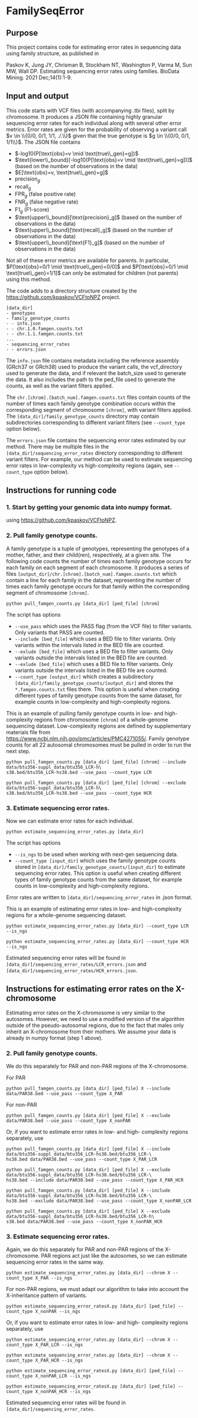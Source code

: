 # FamilySeqError

## Purpose
This project contains code for estimating error rates in sequencing data using family structure, as published in

Paskov K, Jung JY, Chrisman B, Stockham NT, Washington P, Varma M, Sun MW, Wall DP. Estimating sequencing error rates using families. BioData Mining. 2021 Dec;14(1):1-9.

## Input and output
This code starts with VCF files (with accompanying .tbi files), split by chromosome. It produces a JSON file containing highly granular sequencing error rates for each individual along with several other error metrics. Error rates are given for the probability of observing a variant call $v \in \\{0/0, 0/1, 1/1, ./.\\}$ given that the true genotype is $g \in \\{0/0, 0/1, 1/1\\}$. The JSON file contains

- $-log10(P[\text{obs}=v \mid \text{true\\_gen}=g])$
- $\text{lower\\_bound}[-log10(P[\text{obs}=v \mid \text{true\\_gen}=g])]$ (based on the number of observations in the data)
- $E[\text{obs}=v, \text{true\\_gen}=g]$
- $\text{precision}_g$
- $\text{recall}_g$
- $\text{FPR}_g$ (false positive rate)
- $\text{FNR}_g$ (false negative rate)
- $\text{F1}_g$ (F1-score)
- $\text{upper\\_bound}[\text{precision}_g]$ (based on the number of observations in the data)
- $\text{upper\\_bound}[\text{recall}_g]$ (based on the number of observations in the data)
- $\text{upper\\_bound}[\text{F1}_g]$ (based on the number of observations in the data)

Not all of these error metrics are available for parents. In particular, $P[\text{obs}=0/1 \mid \text{true\\_gen}=0/0]$ and $P[\text{obs}=0/1 \mid \text{true\\_gen}=1/1]$ can only be estimated for children (not parents) using this method.

The code adds to a directory structure created by the https://github.com/kpaskov/VCFtoNPZ project.

```
[data_dir]
- genotypes
- family_genotype_counts
- - info.json
- - chr.1.0.famgen.counts.txt
- - chr.1.1.famgen.counts.txt
...
- sequencing_error_rates
- - errors.json
```

The `info.json` file contains metadata including the reference assembly (GRch37 or GRch38) used to produce the variant calls, the vcf_directory used to generate the data, and if relevant the batch_size used to generate the data. It also includes the path to the ped_file used to generate the counts, as well as the variant filters applied.

The `chr.[chrom].[batch_num].famgen.counts.txt` files contain counts of the number of times each family genotype combination occurs within the corresponding segment of chromosome `[chrom]`, with variant filters applied. The `[data_dir]/family_genotype_counts` directory may contain subdirectories corresponding to different variant filters (see `--count_type` option below).

The `errors.json` file contains the sequencing error rates estimated by our method. There may be multiple files in the `[data_dir]/sequencing_error_rates` directory corresponding to different variant filters. For example, our method can be used to estimate sequencing error rates in low-complexity vs high-complexity regions (again, see `--count_type` option below).

## Instructions for running code
### 1. Start by getting your genomic data into numpy format.
using https://github.com/kpaskov/VCFtoNPZ. 

### 2. Pull family genotype counts.
A family genotype is a tuple of genotypes, representing the genotypes of a mother, father, and their child(ren), respectively, at a given site. The following code counts the number of times each family genotype occurs for each family on each segment of each chromosome. It produces a series of files `[output_dir]/chr.[chrom].[batch_num].famgen.counts.txt` which contain a line for each family in the dataset, representing the number of times each family genotype occurs for that family within the corresponding segment of chromosome `[chrom]`.

```
python pull_famgen_counts.py [data_dir] [ped_file] [chrom]
```

The script has options 
- `--use_pass` which uses the PASS flag (from the VCF file) to filter variants. Only variants that PASS are counted.
- `--include [bed_file]` which uses a BED file to filter variants. Only variants within the intervals listed in the BED file are counted.
- `--exlude [bed_file]` which uses a BED file to filter variants. Only variants outside the intervals listed in the BED file are counted.
- `--exlude [bed_file]` which uses a BED file to filter variants. Only variants outside the intervals listed in the BED file are counted.
- `--count_type [output_dir]` which creates a subdirectory `[data_dir]/family_genotype_counts/[output_dir]` and stores the `*.famgen.counts.txt` files there. This option is useful when creating different types of family genotype counts from the same dataset, for example counts in low-complexity and high-complexity regions.

This is an example of pulling family genotype counts in low- and high- complexity regions from chromosome `[chrom]` of a whole-genome sequencing dataset. Low-complexity regions are defined by supplementary materials file from https://www.ncbi.nlm.nih.gov/pmc/articles/PMC4271055/. Family genotype counts for all 22 autosomal chromosomes must be pulled in order to run the next step.

```
python pull_famgen_counts.py [data_dir] [ped_file] [chrom] --include data/btu356-suppl_data/btu356_LCR-h\
s38.bed/btu356_LCR-hs38.bed --use_pass --count_type LCR                                                                                     

python pull_famgen_counts.py [data_dir] [ped_file] [chrom] --exclude data/btu356-suppl_data/btu356_LCR-h\
s38.bed/btu356_LCR-hs38.bed --use_pass --count_type HCR
```

### 3. Estimate sequencing error rates.
Now we can estimate error rates for each individual.

```
python estimate_sequencing_error_rates.py [data_dir]
```

The script has options 
- `--is_ngs` to be used when working with next-gen sequencing data.
- `--count_type [input_dir]` which uses the family genotype counts stored in `[data_dir]/family_genotype_counts/[input_dir]` to estimate sequencing error rates. This option is useful when creating different types of family genotype counts from the same dataset, for example counts in low-complexity and high-complexity regions.

Error rates are written to `[data_dir]/sequencing_error_rates` in .json format.

This is an example of estimating error rates in low- and high-complexity regions for a whole-genome sequencing dataset.

```
python estimate_sequencing_error_rates.py [data_dir] --count_type LCR --is_ngs

python estimate_sequencing_error_rates.py [data_dir] --count_type HCR --is_ngs
```

Estimated sequencing error rates will be found in `[data_dir]/sequencing_error_rates/LCR_errors.json` and `[data_dir]/sequencing_error_rates/HCR_errors.json`.

## Instructions for estimating error rates on the X-chromosome
Estimating error rates on the X-chromosome is very similar to the autosomes. However, we need to use a modified version of the algorithm outside of the pseudo-autosomal regions, due to the fact that males only inherit an X-chromosome from their mothers. We assume your data is already in numpy format (step 1 above).

### 2. Pull family genotype counts. 

We do this separately for PAR and non-PAR regions of the X-chromosome.

For PAR

```
python pull_famgen_counts.py [data_dir] [ped_file] X --include data/PAR38.bed --use_pass --count_type X_PAR
```

For non-PAR

```
python pull_famgen_counts.py [data_dir] [ped_file] X --exclude data/PAR38.bed --use_pass --count_type X_nonPAR
```

Or, if you want to estimate error rates in low- and high- complexity regions separately, use

```
python pull_famgen_counts.py [data_dir] [ped_file] X --include data/btu356-suppl_data/btu356_LCR-hs38.bed/btu356_LCR-\
hs38.bed data/PAR38.bed --use_pass --count_type X_PAR_LCR

python pull_famgen_counts.py [data_dir] [ped_file] X --exclude data/btu356-suppl_data/btu356_LCR-hs38.bed/btu356_LCR-\
hs38.bed --include data/PAR38.bed --use_pass --count_type X_PAR_HCR

python pull_famgen_counts.py [data_dir] [ped_file] X --include data/btu356-suppl_data/btu356_LCR-hs38.bed/btu356_LCR-\
hs38.bed --exclude data/PAR38.bed --use_pass --count_type X_nonPAR_LCR

python pull_famgen_counts.py [data_dir] [ped_file] X --exclude data/btu356-suppl_data/btu356_LCR-hs38.bed/btu356_LCR-h\
s38.bed data/PAR38.bed --use_pass --count_type X_nonPAR_HCR
```

### 3. Estimate sequencing error rates.

Again, we do this separately for PAR and non-PAR regions of the X-chromosome. PAR regions act just like the autosomes, so we can estimate sequencing error rates in the same way. 

```
python estimate_sequencing_error_rates.py [data_dir] --chrom X --count_type X_PAR --is_ngs
```

For non-PAR regions, we must adapt our algorithm to take into account the X-inheritance pattern of variants.

```
python estimate_sequencing_error_ratesX.py [data_dir] [ped_file] --count_type X_nonPAR --is_ngs
```

Or, if you want to estimate error rates in low- and high- complexity regions separately, use

```
python estimate_sequencing_error_rates.py [data_dir] --chrom X --count_type X_PAR_LCR --is_ngs

python estimate_sequencing_error_rates.py [data_dir] --chrom X --count_type X_PAR_HCR --is_ngs

python estimate_sequencing_error_ratesX.py [data_dir] [ped_file] --count_type X_nonPAR_LCR --is_ngs

python estimate_sequencing_error_ratesX.py [data_dir] [ped_file] --count_type X_nonPAR_HCR --is_ngs
```

Estimated sequencing error rates will be found in `[data_dir]/sequencing_error_rates`.

